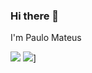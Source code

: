 ### Hi there 👋

I'm Paulo Mateus

![](https://github-readme-stats.vercel.app/api?username=paulomcs&theme=transparent&show_icons=true)
![](https://github-readme-streak-stats.herokuapp.com?user=paulomcs&theme=transparent&date_format=j%20M%5B%20Y%5D&mode=weekly&exclude_days=Sat)]
